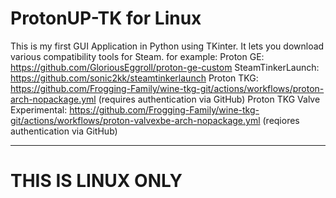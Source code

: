 # ProtonUP-TK for Linux
This is my first GUI Application in Python using TKinter.
It lets you download various compatibility tools for Steam.
for example:
Proton GE: https://github.com/GloriousEggroll/proton-ge-custom
SteamTinkerLaunch: https://github.com/sonic2kk/steamtinkerlaunch
Proton TKG: https://github.com/Frogging-Family/wine-tkg-git/actions/workflows/proton-arch-nopackage.yml (requires authentication via GitHub)
Proton TKG Valve Experimental: https://github.com/Frogging-Family/wine-tkg-git/actions/workflows/proton-valvexbe-arch-nopackage.yml (reqiores authentication via GitHub)
_________________________________________________________________________________________________________________________________________________________________________

# THIS IS LINUX ONLY
